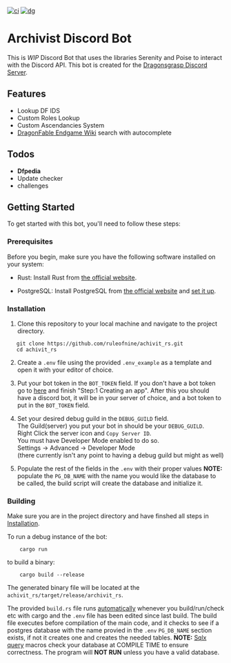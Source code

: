 
[![ci](https://img.shields.io/github/actions/workflow/status/Ruleofnine/achivit_rs/ci.yml?logo=rust&label=build&labelColor=black)](https://github.com/Ruleofnine/achivit_rs/actions/workflows/ci.yml)
[![dg](https://img.shields.io/discord/416861825888681995?label=&color=7389d8&labelColor=6a7ec2&logoColor=ffffff&logo=discord)](https://discord.gg/UrKUVDVCrv)


# Archivist Discord Bot

This is  *WIP* Discord Bot that uses the libraries Serenity and Poise to interact with the Discord API.
This bot is created for the [Dragonsgrasp Discord Server](https://discord.gg/UrKUVDVCrv).


## Features

* Lookup DF IDS
* Custom Roles Lookup
* Custom Ascendancies System
* [DragonFable Endgame Wiki](https://dragonfable-endgame.fandom.com/wiki/) search with autocomplete 

## Todos
- <b>Dfpedia</b>
- Update checker
- challenges

## Getting Started

To get started with this bot, you'll need to follow these steps:

### Prerequisites

Before you begin, make sure you have the following software installed on your system:

- Rust: Install Rust from [the official website](https://www.rust-lang.org/tools/install).

- PostgreSQL: Install PostgreSQL from [the official website](https://www.postgresql.org/download/) and [set it up](https://www.prisma.io/dataguide/postgresql/setting-up-a-local-postgresql-database).

### Installation

1. Clone this repository to your local machine and navigate to the project directory.

```shell
   git clone https://github.com/ruleofnine/achivit_rs.git
   cd achivit_rs
```
2. Create a `.env` file using the provided `.env_example` as a template and open it with your editor of choice.

3. Put your bot token in the `BOT_TOKEN` field. 
   If you don't have a bot token go to [here](https://discord.com/developers/docs/getting-started) and finish "Step:1 Creating an app".
   After this you should have a discord bot, it will be in your server of choice, and a bot token to put in the `BOT_TOKEN` field.

4. Set your desired debug guild in the `DEBUG_GUILD` field.  
   The Guild(server) you put your bot in should be your `DEBUG_GUILD`.   
   Right Click the server icon and `Copy Server ID`.  
   You must have Developer Mode enabled to do so.  
   Settings -> Advanced -> Developer Mode  
   (there currently isn't any point to having a debug guild but might as well)

5. Populate the rest of the fields in the `.env` with their proper values
   **NOTE:** populate the `PG_DB_NAME` with the name you would like the database to be called, the build script will create the database and initialize it.  

### Building

Make sure you are in the project directory and have finshed all steps in [Installation](#installation).

To run a debug instance of the bot:  
```shell
    cargo run
```
to build a binary:
```shell
    cargo build --release
```
The generated binary file will be located at the `achivit_rs/target/release/archivit_rs`. 

The provided `build.rs` file runs <ins>automatically</ins> whenever you build/run/check etc with cargo and the `.env` file has been edited since last build.
The build file executes before compilation of the main code, and it checks to see if a postgres database with the name provied in the `.env` `PG_DB_NAME` section exists, if not it creates one and creates the needed tables.
**NOTE:** [Sqlx](https://docs.rs/sqlx/latest/sqlx/) [query](https://docs.rs/sqlx/latest/sqlx/macro.query.html) macros check your database at COMPILE TIME to ensure correctness. The program will **NOT RUN** unless you have a valid database. 
